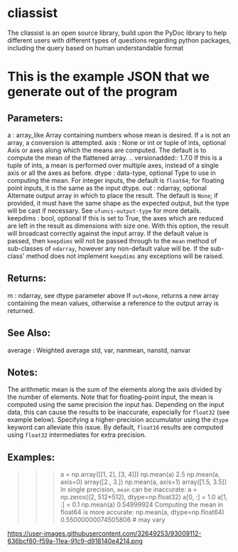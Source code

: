 # cliassist
The cliassist is an open source library, build upon the PyDoc library to help different users with different types of questions regarding python packages, including the query based on human understandable format

# This is the example JSON that we generate out of the program

Parameters: 
----------
a : array_like
Array containing numbers whose mean is desired. If `a` is not an
array, a conversion is attempted.
axis : None or int or tuple of ints, optional
Axis or axes along which the means are computed. The default is to
compute the mean of the flattened array.
.. versionadded:: 1.7.0
If this is a tuple of ints, a mean is performed over multiple axes,
instead of a single axis or all the axes as before.
dtype : data-type, optional
Type to use in computing the mean.  For integer inputs, the default
is `float64`; for floating point inputs, it is the same as the
input dtype.
out : ndarray, optional
Alternate output array in which to place the result.  The default
is ``None``; if provided, it must have the same shape as the
expected output, but the type will be cast if necessary.
See `ufuncs-output-type` for more details.
keepdims : bool, optional
If this is set to True, the axes which are reduced are left
in the result as dimensions with size one. With this option,
the result will broadcast correctly against the input array.
If the default value is passed, then `keepdims` will not be
passed through to the `mean` method of sub-classes of
`ndarray`, however any non-default value will be.  If the
sub-class' method does not implement `keepdims` any
exceptions will be raised.

Returns: 
-------
m : ndarray, see dtype parameter above
If `out=None`, returns a new array containing the mean values,
otherwise a reference to the output array is returned.

See Also: 
--------
average : Weighted average
std, var, nanmean, nanstd, nanvar

Notes: 
-----
The arithmetic mean is the sum of the elements along the axis divided
by the number of elements.
Note that for floating-point input, the mean is computed using the
same precision the input has.  Depending on the input data, this can
cause the results to be inaccurate, especially for `float32` (see
example below).  Specifying a higher-precision accumulator using the
`dtype` keyword can alleviate this issue.
By default, `float16` results are computed using `float32` intermediates
for extra precision.

Examples: 
--------
>>> a = np.array([[1, 2], [3, 4]])
>>> np.mean(a)
2.5
>>> np.mean(a, axis=0)
array([2., 3.])
>>> np.mean(a, axis=1)
array([1.5, 3.5])
In single precision, `mean` can be inaccurate:
>>> a = np.zeros((2, 512*512), dtype=np.float32)
>>> a[0, :] = 1.0
>>> a[1, :] = 0.1
>>> np.mean(a)
0.54999924
Computing the mean in float64 is more accurate:
>>> np.mean(a, dtype=np.float64)
0.55000000074505806 # may vary

https://user-images.githubusercontent.com/32649253/93009112-636bcf80-f59a-11ea-91c9-d918140e4214.png
